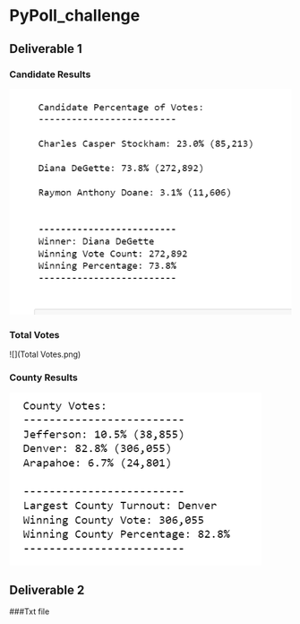 # PyPoll_challenge

## Deliverable 1

### Candidate Results

![](candidate_results.png)

### Total Votes

![](Total Votes.png)


### County Results

![](County_Votes.png)


## Deliverable 2

###Txt file


